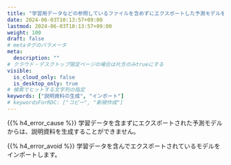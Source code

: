 ```yaml
---
title: "学習用データなどの参照しているファイルを含めずにエクスポートした予測モデルをインポートした場合は説明資料を生成することができません"
date: 2024-06-03T10:13:57+09:00
lastmod: 2024-06-03T10:13:57+09:00
weight: 100
draft: false
# metaタグのパラメータ
meta:
  description: ""
# クラウド・デスクトップ限定ページの場合は片方のみtrueにする
visible:
  is_cloud_only: false
  is_desktop_only: true
# 検索でヒットする文字列の指定
keywords: ["説明資料の生成", "インポート"]
# keywordsForRDC: ["コピー", "新規作成"]
---
```


{{% h4_error_cause %}}
学習データを含まずにエクスポートされた予測モデルからは、説明資料を生成することができません。  

{{% h4_error_avoid %}}
学習データを含んでエクスポートされているモデルをインポートします。

